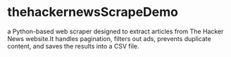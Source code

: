 # thehackernewsScrapeDemo
a Python-based web scraper designed to extract articles from The Hacker News website.It handles pagination, filters out ads, prevents duplicate content, and saves the results into a CSV file. 
